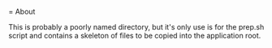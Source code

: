 
= About

This is probably a poorly named directory, but it's only use is for the prep.sh script and contains a skeleton of files to be copied into the application root.
